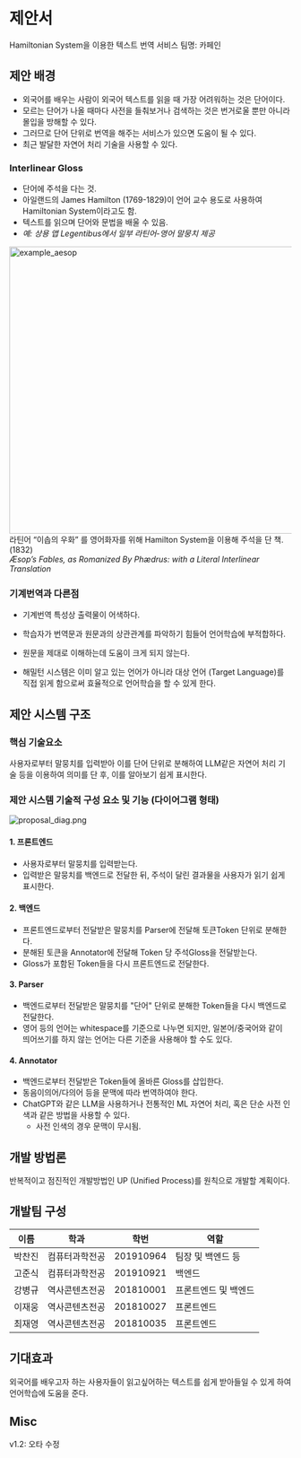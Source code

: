 # 제안서
Hamiltonian System을 이용한 텍스트 번역 서비스
팀명: 카페인

## 제안 배경
- 외국어를 배우는 사람이 외국어 텍스트를 읽을 때 가장 어려워하는 것은 단어이다.
- 모르는 단어가 나올 때마다 사전을 들춰보거나 검색하는 것은 번거로울 뿐만 아니라 몰입을 방해할 수 있다.
- 그러므로 단어 단위로 번역을 해주는 서비스가 있으면 도움이 될 수 있다.
- 최근 발달한 자연어 처리 기술을 사용할 수 있다.

### Interlinear Gloss

- 단어에 주석을 다는 것.
- 아일랜드의 James Hamilton (1769-1829)이 언어 교수 용도로 사용하여 Hamiltonian System이라고도 함.
- 텍스트를 읽으며 단어와 문법을 배울 수 있음.
- *예: 상용 앱 Legentibus에서 일부 라틴어-영어 말뭉치 제공*

<img src="images/example_aesop.png" alt="example_aesop" width="512"><br>
라틴어 “이솝의 우화” 를 영어화자를 위해 Hamilton System을 이용해 주석을 단 책. (1832)<br>
*Æsop’s Fables, as Romanized By Phædrus: with a Literal Interlinear Translation*

### 기계번역과 다른점
- 기계번역 특성상 출력물이 어색하다.
- 학습자가 번역문과 원문과의 상관관계를 파악하기 힘들어 언어학습에 부적합하다.
- 원문을 제대로 이해하는데 도움이 크게 되지 않는다.

- 해밀턴 시스템은 이미 알고 있는 언어가 아니라 대상 언어 (Target Language)를 직접 읽게 함으로써 효율적으로 언어학습을 할 수 있게 한다.


##	제안 시스템 구조
###	핵심 기술요소
사용자로부터 말뭉치를 입력받아 이를 단어 단위로 분해하여 LLM같은 자연어 처리 기술 등을 이용하여 의미를 단 후, 이를 알아보기 쉽게 표시한다.
###	제안 시스템 기술적 구성 요소 및 기능 (다이어그램 형태)

![proposal_diag.png](images/proposal_diag.png)

#### 1. 프론트엔드
- 사용자로부터 말뭉치를 입력받는다.
- 입력받은 말뭉치를 백엔드로 전달한 뒤, 주석이 달린 결과물을 사용자가 읽기 쉽게 표시한다.
#### 2. 백엔드
- 프론트엔드로부터 전달받은 말뭉치를 Parser에 전달해 토큰Token 단위로 분해한다.
- 분해된 토큰을 Annotator에 전달해 Token 당 주석Gloss을 전달받는다.
- Gloss가 포함된 Token들을 다시 프론트엔드로 전달한다.
#### 3. Parser
- 백엔드로부터 전달받은 말뭉치를 "단어" 단위로 분해한 Token들을 다시 백엔드로 전달한다.
- 영어 등의 언어는 whitespace를 기준으로 나누면 되지만,
일본어/중국어와 같이 띄어쓰기를 하지 않는 언어는 다른 기준을 사용해야 할 수도 있다.
#### 4. Annotator
- 백엔드로부터 전달받은 Token들에 올바른 Gloss를 삽입한다.
- 동음이의어/다의어 등을 문맥에 따라 번역하여야 한다.
- ChatGPT와 같은 LLM을 사용하거나 전통적인 ML 자연어 처리, 혹은 단순 사전 인색과 같은 방법을 사용할 수 있다.
  - 사전 인색의 경우 문맥이 무시됨.

## 개발 방법론
반복적이고 점진적인 개발방법인 UP (Unified Process)를 원칙으로 개발할 계획이다.

## 개발팀 구성
| 이름 | 학과 | 학번 | 역할 |
| --- | --- | --- | --- |
| 박찬진 | 컴퓨터과학전공 | 201910964 | 팀장 및 백엔드 등 |
| 고준식 | 컴퓨터과학전공 | 201910921 | 백엔드 |
| 강병규 | 역사콘텐츠전공 | 201810001 | 프론트엔드 및 백엔드 |
| 이재웅 | 역사콘텐츠전공 | 201810027 | 프론트엔드 |
| 최재영 | 역사콘텐츠전공 | 201810035 | 프론트엔드 |


##	기대효과
외국어를 배우고자 하는 사용자들이 읽고싶어하는 텍스트를 쉽게 받아들일 수 있게 하여 언어학습에 도움을 준다.

## Misc
v1.2: 오타 수정